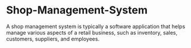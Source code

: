 # Shop-Management-System
A shop management system is typically a software application that helps manage various aspects of a retail business, such as inventory, sales, customers, suppliers, and employees. 
